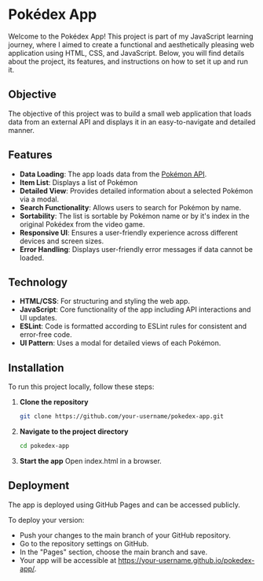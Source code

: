 # Pokédex App

Welcome to the Pokédex App! This project is part of my JavaScript learning journey, where I aimed to create a functional and aesthetically pleasing web application using HTML, CSS, and JavaScript.
Below, you will find details about the project, its features, and instructions on how to set it up and run it.

## Objective

The objective of this project was to build a small web application that loads data from an external API and displays it in an easy-to-navigate and detailed manner.

## Features

-  **Data Loading**: The app loads data from the [Pokémon API](https://pokeapi.co/9).
-  **Item List**: Displays a list of Pokémon
-  **Detailed View**: Provides detailed information about a selected Pokémon via a modal.
-  **Search Functionality**: Allows users to search for Pokémon by name.
-  **Sortability**: The list is sortable by Pokémon name or by it's index in the original Pokédex from the video game.
-  **Responsive UI**: Ensures a user-friendly experience across different devices and screen sizes.
-  **Error Handling**: Displays user-friendly error messages if data cannot be loaded.

## Technology

-  **HTML/CSS**: For structuring and styling the web app.
-  **JavaScript**: Core functionality of the app including API interactions and UI updates.
-  **ESLint**: Code is formatted according to ESLint rules for consistent and error-free code.
-  **UI Pattern**: Uses a modal for detailed views of each Pokémon.

## Installation

To run this project locally, follow these steps:

1. **Clone the repository**
   ```bash
   git clone https://github.com/your-username/pokedex-app.git
   ```
2. **Navigate to the project directory**

   ```bash
   cd pokedex-app
   ```

3. **Start the app**
   Open index.html in a browser.

## Deployment

The app is deployed using GitHub Pages and can be accessed publicly.

To deploy your version:

-  Push your changes to the main branch of your GitHub repository.
-  Go to the repository settings on GitHub.
-  In the "Pages" section, choose the main branch and save.
-  Your app will be accessible at https://your-username.github.io/pokedex-app/.
